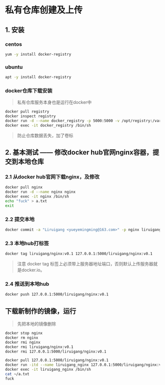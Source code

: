 # 私有仓库创建及上传

## 1. 安装

### centos

```bash
yum -y install docker-registry
```

### ubuntu

```bash
apt -y install docker-registry
```

### docker仓库下载安装

> 私有仓库服务本身也是运行在docker中

```bash
docker pull registry
docker inspect registry
docker run -d --name docker_registry -p 5000:5000 -v /opt/registry:/var/lib/registry docker.io/registry
docker exec -it docker_registry /bin/sh
```

> 防止仓库数据丢失，加了卷标

## 2. 基本测试 —— 修改docker hub官网nginx容器，提交到本地仓库

### 2.1 从docker hub官网下载nginx，及修改

```bash
docker pull nginx
docker run -d --name nginx nginx
docker exec -it nginx /bin/sh
echo "fuck" > a.txt
exit
```

### 2.2 提交本地

```bash
docker commit -a "Liruigang <yueyemingming@163.com>" -p nginx liruigang/nginx:v0.1
```

### 2.3 本地hub打标签

```bash
docker tag liruigang/nginx:v0.1 127.0.0.1:5000/liruigang/nginx:v0.1
```

> 注意 docker tag 标签上必须带上服务器地址端口，否则默认上传服务器就是docker.io。

### 2.4 推送到本地hub

```bash
docker push 127.0.0.1:5000/liruigang/nginx:v0.1
```

## 下载新制作的镜像，运行

> 先把本地的镜像删除

```bash
docker stop nginx
docker rm nginx
docker rmi nginx
docker rmi liruigang/nginx:v0.1
docker rmi 127.0.0.1:5000/liruigang/nginx:v0.1
```

```bash
docker pull 127.0.0.1:5000/liruigang/nginx:v0.1
docker run -itd --name liruigang_nginx 127.0.0.1:5000/liruigang/nginx:v0.1
docker exec -it liruigang_nginx /bin/sh
cat ~/a.txt
fuck
```